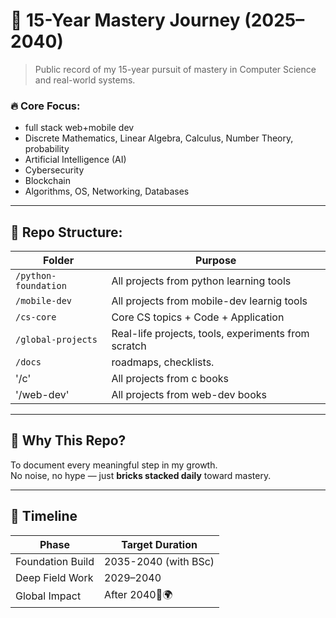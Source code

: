 # 🧱 15-Year Mastery Journey (2025–2040)

> Public record of my 15-year pursuit of mastery in Computer Science and real-world systems.

### 🔥 Core Focus:

- full stack web+mobile dev
- Discrete Mathematics, Linear Algebra, Calculus, Number Theory, probability
- Artificial Intelligence (AI)
- Cybersecurity
- Blockchain
- Algorithms, OS, Networking, Databases

---

## 📁 Repo Structure:

| Folder               | Purpose                                             |
| -------------------- | --------------------------------------------------- |
| `/python-foundation` | All projects from python learning tools             |
| `/mobile-dev`        | All projects from mobile-dev learnig tools          |
| `/cs-core`           | Core CS topics + Code + Application                 |
| `/global-projects`   | Real-life projects, tools, experiments from scratch |
| `/docs`              | roadmaps, checklists.                               |
| '/c'                 | All projects from c books                           |
| '/web-dev'           | All projects from web-dev books                     |

---

## 🧠 Why This Repo?

To document every meaningful step in my growth.  
No noise, no hype — just **bricks stacked daily** toward mastery.

---

## 📆 Timeline

| Phase            | Target Duration      |
| ---------------- | -------------------- |
| Foundation Build | 2035-2040 (with BSc) |
| Deep Field Work  | 2029–2040            |
| Global Impact    | After 2040🧠🌍       |
